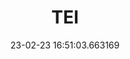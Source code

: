 ---
date: 23-02-23 16:51:03.663169
excerpt: ERICSSON TELECOMUNICAZIONI SPA
header:
  teaser: assets/images/logos/partners_logos/pngs/TEI_Logo.png
order: 0
sidebar:
- image: assets/images/logos/partners_logos/pngs/TEI_Logo.png
  image_alt: logo
  text: TBC
  title: Role
title: TEI
---